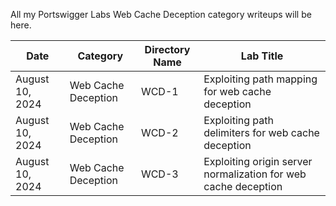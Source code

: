 All my Portswigger Labs Web Cache Deception category writeups will be here.

Date            | Category                       | Directory Name     | Lab Title
----------------|--------------------------------|--------------------|----------------------
August 10, 2024 | Web Cache Deception            | WCD-1              | Exploiting path mapping for web cache deception
August 10, 2024 | Web Cache Deception            | WCD-2              | Exploiting path delimiters for web cache deception
August 10, 2024 | Web Cache Deception            | WCD-3              | Exploiting origin server normalization for web cache deception